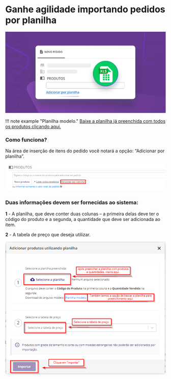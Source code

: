 # Ganhe agilidade importando pedidos por planilha

![pedido0](/assets/images/pedidos_planilha_0.png#center)

!!! note example "Planilha modelo."
        [Baixe a planilha já preenchida com todos os produtos clicando aqui.](/assets/images/Planilha_Importação.xlsx)

### Como funciona?

Na área de inserção de itens do pedido você notará a opção: “Adicionar por planilha”.

![pedido1](/assets/images/pedidos_planilha_1.png#center)

### Duas informações devem ser fornecidas ao sistema:

 **1** - A planilha, que deve conter duas colunas – a primeira delas deve ter o código do produto e a segunda, a quantidade que deve ser adicionada ao item.

 **2** - A tabela de preço que deseja utilizar.

 ![pedidos2](/assets/images/pedidos_planilha_2.png#center)